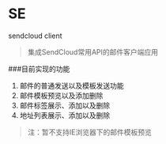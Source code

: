 # SE
sendcloud client  
>集成SendCloud常用API的邮件客户端应用  
  
  
###目前实现的功能  
1. 邮件的普通发送以及模板发送功能  
2. 邮件模板预览以及添加删除  
3. 邮件标签展示、添加以及删除  
4. 地址列表展示、添加以及删除  
   

>注：暂不支持IE浏览器下的邮件模板预览
